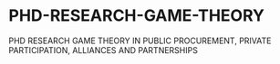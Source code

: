 # PHD-RESEARCH-GAME-THEORY
PHD RESEARCH GAME THEORY IN PUBLIC PROCUREMENT, PRIVATE PARTICIPATION, ALLIANCES AND PARTNERSHIPS
